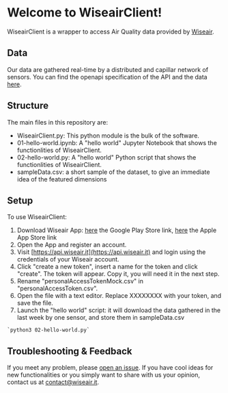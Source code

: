 # Welcome to WiseairClient!

WiseairClient is a wrapper to access Air Quality data provided by  [Wiseair](https://www.wiseair.it).


## Data

Our data are gathered real-time by a distributed and capillar network of sensors. 
You can find the openapi specification of the API and the data [here](https://wiseair-development-utils.s3.eu-central-1.amazonaws.com/api-specifications/production/v1/openapi.yml).

## Structure
The main files in this repository are:

- WiseairClient.py: This python module is the bulk of the software. 
- 01-hello-world.ipynb: A "hello world" Jupyter Notebook that shows the functionlities of WiseairClient. 
- 02-hello-world.py: A  "hello world" Python script that shows the functionlities of WiseairClient. 
- sampleData.csv: a short sample of the dataset, to give an immediate idea of the featured dimensions

## Setup

To use WiseairClient:

 1. Download Wiseair App: [here](https://play.google.com/store/apps/details?id=com.wiseair) the Google Play Store link, [here](https://apps.apple.com/it/app/wiseair/id1489703565?l=en&fbclid=IwAR3cegztyvSOKsc2cMU7msV5Lirz5XxA7ZKEV_uAmhrDd39CON5wHU7UmI4) the Apple App Store link
 2. Open the App and register an account.
 3. Visit [https://api.wiseair.it](https://api.wiseair.it) and login using the credentials of your Wiseair account.
 4. Click "create a new token", insert a name for the token and click "create". The token will appear. Copy it, you will need it in the next step.
 5. Rename "personalAccessTokenMock.csv" in "personalAccessToken.csv".
 6. Open the file with a text editor. Replace XXXXXXXX with your token, and save the file.
 8. Launch the "hello world" script: it will download the data gathered in the last week by one sensor, and store them in sampleData.csv

```
`python3 02-hello-world.py`
```
  ## Troubleshooting & Feedback

If you meet any problem, please [open an issue](https://gitlab.com/wiseair-group/wiseair-client/-/issues/new). If you have cool ideas for new functionalities or you simply want to share with us your opinion, contact us at [contact@wiseair.it](mailto:contact@wiseair.it).



 


